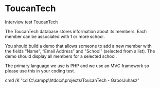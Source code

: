 # ToucanTech

Interview test
ToucanTech

The ToucanTech database stores information about its members. Each member can be associated with 1 or more school.

You should build a demo that allows someone to add a new member with the fields “Name”, “Email Address” and "School" (selected from a list). The demo should display all members for a selected school.   

The primary language we use is PHP and we use an MVC framework so please use this in your coding test.

cmd /K "cd C:\xampp\htdocs\projects\ToucanTech - GaborJuhasz"
